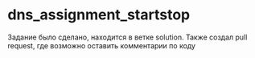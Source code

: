# dns_assignment_startstop
Задание было сделано, находится в ветке solution. Также создал pull request, где возможно оставить комментарии по коду
